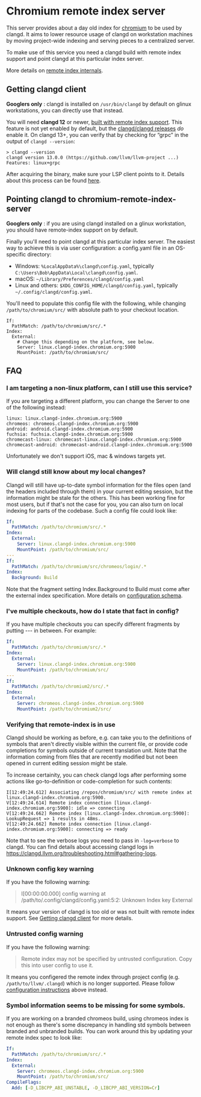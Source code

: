 # Chromium remote index server

This server provides about a day old index for
[chromium](https://chromium.googlesource.com/chromium/src.git) to be used by
clangd. It aims to lower resource usage of clangd on workstation machines by
moving project-wide indexing and serving pieces to a centralized server.

To make use of this service you need a clangd build with remote index support
and point clangd at this particular index server.

More details on
[remote index internals](https://clangd.llvm.org/remote-index.html).

## Getting clangd client

**Googlers only** : clangd is installed on `/usr/bin/clangd` by default on
glinux workstations, you can directly use that instead.

You will need **clangd 12** or newer, [built with remote index support][build].
This feature is not yet enabled by default, but the [clangd/clangd releases]
*do* enable it. On clangd 13+, you can verify that by checking for “grpc” in
the output of `clangd --version`:

[build]: https://clangd.llvm.org/design/remote-index.html#buildingreleases
[clangd/clangd releases]: https://github.com/clangd/clangd/releases

```
> clangd --version
clangd version 13.0.0 (https://github.com/llvm/llvm-project ...)
Features: linux+grpc
```

After acquiring the binary, make sure your LSP client points to it. Details
about this process can be found
[here](https://clangd.llvm.org/installation.html#editor-plugins).

## Pointing clangd to chromium-remote-index-server

**Googlers only** : if you are using clangd installed on a glinux workstation,
you should have remote-index support on by default.

Finally you'll need to point clangd at this particular index server. The easiest
way to achieve this is via user configuration: a config.yaml file in an
OS-specific directory:

-   Windows: `%LocalAppData%\clangd\config.yaml`, typically
    `C:\Users\Bob\AppData\Local\clangd\config.yaml`.
-   macOS: `~/Library/Preferences/clangd/config.yaml`
-   Linux and others: `$XDG_CONFIG_HOME/clangd/config.yaml`, typically
    `~/.config/clangd/config.yaml`.

You'll need to populate this config file with the following, while changing
`/path/to/chromium/src/` with absolute path to your checkout location.

```
If:
  PathMatch: /path/to/chromium/src/.*
Index:
  External:
    # Change this depending on the platform, see below.
    Server: linux.clangd-index.chromium.org:5900
    MountPoint: /path/to/chromium/src/
```

## FAQ

### I am targeting a non-linux platform, can I still use this service?

If you are targeting a different platform, you can change the Server to one of
the following instead:

```
linux: linux.clangd-index.chromium.org:5900
chromeos: chromeos.clangd-index.chromium.org:5900
android: android.clangd-index.chromium.org:5900
fuchsia: fuchsia.clangd-index.chromium.org:5900
chromecast-linux: chromecast-linux.clangd-index.chromium.org:5900
chromecast-android: chromecast-android.clangd-index.chromium.org:5900
```

Unfortunately we don't support iOS, mac & windows targets yet.

### Will clangd still know about my local changes?

Clangd will still have up-to-date symbol information for the files open (and the
headers included through them) in your current editing session, but the
information might be stale for the others. This has been working fine for most
users, but if that's not the case for you, you can also turn on local indexing
for parts of the codebase. Such a config file could look like:

```yaml
If:
  PathMatch: /path/to/chromium/src/.*
Index:
  External:
    Server: linux.clangd-index.chromium.org:5900
    MountPoint: /path/to/chromium/src/
---
If:
  PathMatch: /path/to/chromium/src/chromeos/login/.*
Index:
  Background: Build
```

Note that the fragment setting Index.Background to Build must come after the
external index specification. More details on
[configuration schema](https://clangd.llvm.org/config.html).

### I've multiple checkouts, how do I state that fact in config?

If you have multiple checkouts you can specify different fragments by putting
--- in between. For example:

```yaml
If:
  PathMatch: /path/to/chromium/src/.*
Index:
  External:
    Server: linux.clangd-index.chromium.org:5900
    MountPoint: /path/to/chromium/src/
---
If:
  PathMatch: /path/to/chromium2/src/.*
Index:
  External:
    Server: chromeos.clangd-index.chromium.org:5900
    MountPoint: /path/to/chromium2/src/
```

### Verifying that remote-index is in use

Clangd should be working as before, e.g. can take you to the definitions of
symbols that aren't directly visible within the current file, or provide code
completions for symbols outside of current translation unit. Note that the
information coming from files that are recently modified but not been opened in
current editing session might be stale.

To increase certainity, you can check clangd logs after performing some actions
like go-to-definition or code-completion for such contents:

```
I[12:49:24.612] Associating /repos/chromium/src/ with remote index at linux.clangd-index.chromium.org:5900.
V[12:49:24.614] Remote index connection [linux.clangd-index.chromium.org:5900]: idle => connecting
V[12:49:24.662] Remote index [linux.clangd-index.chromium.org:5900]: LookupRequest => 1 results in 48ms.
V[12:49:24.662] Remote index connection [linux.clangd-index.chromium.org:5900]: connecting => ready
```

Note that to see the verbose logs you need to pass in `-log=verbose` to clangd.
You can find details about accessing clangd logs in
https://clangd.llvm.org/troubleshooting.html#gathering-logs.

### Unknown config key warning

If you have the following warning:

> I[00:00:00.000] config warning at /path/to/.config/clangd/config.yaml:5:2:
> Unknown Index key External

It means your version of clangd is too old or was not built with remote index
support. See [Getting clangd client](#getting-clangd-client) for more details.

### Untrusted config warning

If you have the following warning:

> Remote index may not be specified by untrusted configuration. Copy this into
> user config to use it.

It means you configered the remote index through project config (e.g.
`/path/to/llvm/.clangd`) which is no longer supported. Please follow
[configuration instructions](#pointing-clangd-to-chromium-remote-index-server)
above instead.

### Symbol information seems to be missing for some symbols.

If you are working on a branded chromeos build, using chromeos index is not
enough as there's some discrepancy in handling std symbols between branded and
unbranded builds. You can work around this by updating your remote index spec to
look like:

```yaml
If:
  PathMatch: /path/to/chromium/src/.*
Index:
  External:
    Server: chromeos.clangd-index.chromium.org:5900
    MountPoint: /path/to/chromium/src/
CompileFlags:
  Add: [-D_LIBCPP_ABI_UNSTABLE, -D_LIBCPP_ABI_VERSION=Cr]
```
